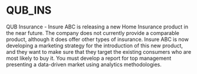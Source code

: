 # QUB_INS
QUB Insurance - Insure ABC is releasing a new Home Insurance product in the near future. The company does not currently provide a comparable product, although it does offer other types of insurance. Insure ABC is now developing a marketing strategy for the introduction of this new product, and they want to make sure that they target the existing consumers who are most likely to buy it. You must develop a report for top management presenting a data-driven market using analytics methodologies.
